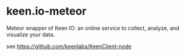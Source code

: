 keen.io-meteor
==============

Meteor wrapper of Keen IO: an online service to collect, analyze, and visualize your data.

see https://github.com/keenlabs/KeenClient-node
